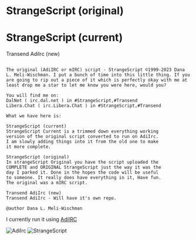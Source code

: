 # StrangeScript (original)
# StrangeScript (current)
Transend AdiIrc (new)

```

The original (AdiIRC or mIRC) script - StrangeScript ©1999-2023 Dana L. Meli-Wischman. I put a bunch of time into this little thing. If you are going to rip out a piece of it which is perfectly okay with me at least drop me a star to let me know you were here, would you?

You will find me on:
DalNet ( irc.dal.net ) in #StrangeScript,#Transend
Libera.Chat ( irc.Libera.Chat ) in #StrangeScript,#Transend

What we have here is:

StrangeScript (current)
StrangeScript Current is a trimmed down everything working
version of the original script converted to run on AdiIrc.
I am slowly adding things into it from the old one to make
it more complete.

StrangeScript (original)
In strangeScript Original you have the script uploaded the
COMPLETE and ORIGINAL StrangeScript just the way it was the
day I parked it. Done in the hopes the code will be useful
to someone. It really does have everything in it, Have fun.
The original was a mIRC script.

Transend AdiIrc (new)
Transend AdiIrc - Will have it's own repo.

@author Dana L. Meli-Wischman

```

I currently run it using [AdiIRC](https://www.adiirc.com)

<img src="/StrangeScript/icons/AdiIRC.ico" alt="AdiIrc"/>

<img src="/image/StrangeScript.png" alt="StrangeScript"/>
